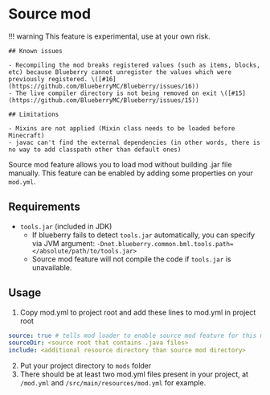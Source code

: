 # Source mod

!!! warning
    This feature is experimental, use at your own risk.

    ## Known issues

    - Recompiling the mod breaks registered values (such as items, blocks, etc) because Blueberry cannot unregister the values which were previously registered. \([#16](https://github.com/BlueberryMC/Blueberry/issues/16))
    - The live compiler directory is not being removed on exit \([#15](https://github.com/BlueberryMC/Blueberry/issues/15))

    ## Limitations

    - Mixins are not applied (Mixin class needs to be loaded before Minecraft)
    - javac can't find the external dependencies (in other words, there is no way to add classpath other than default ones)

Source mod feature allows you to load mod without building .jar file manually.
This feature can be enabled by adding some properties on your `mod.yml`.

## Requirements
- `tools.jar` (included in JDK)
    - If blueberry fails to detect `tools.jar` automatically, you can specify via JVM argument:
      `-Dnet.blueberry.common.bml.tools.path=</absolute/path/to/tools.jar>`
    - Source mod feature will not compile the code if `tools.jar` is unavailable.

## Usage
1. Copy mod.yml to project root and add these lines to mod.yml in project root
  ```yaml title="mod.yml"
  source: true # tells mod loader to enable source mod feature for this mod
  sourceDir: <source root that contains .java files>
  include: <additional resource directory than source mod directory>
  ```
2. Put your project directory to `mods` folder
3. There should be at least two mod.yml files present in your project, at `/mod.yml` and `/src/main/resources/mod.yml` for example.
